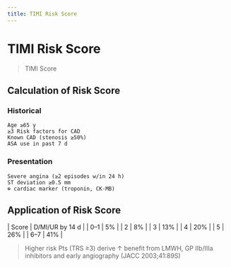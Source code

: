 ```yaml
---
title: TIMI Risk Score
---
```

# TIMI Risk Score
> TIMI Score

## Calculation of Risk Score

### Historical
    Age ≥65 y
    ≥3 Risk factors for CAD
    Known CAD (stenosis ≥50%)
    ASA use in past 7 d
### Presentation
    Severe angina (≥2 episodes w/in 24 h)
    ST deviation ≥0.5 mm
    ⊕ cardiac marker (troponin, CK-MB)

## Application of Risk Score
| Score | D/MI/UR by 14 d |
| 0–1   | 5%              |
| 2     | 8%              |
| 3     | 13%             |
| 4     | 20%             |
| 5     | 26%             |
| 6–7   | 41%             |

> Higher risk Pts (TRS ≥3) derive ↑ benefit from LMWH, GP IIb/IIIa inhibitors and early angiography (JACC 2003;41:89S)
